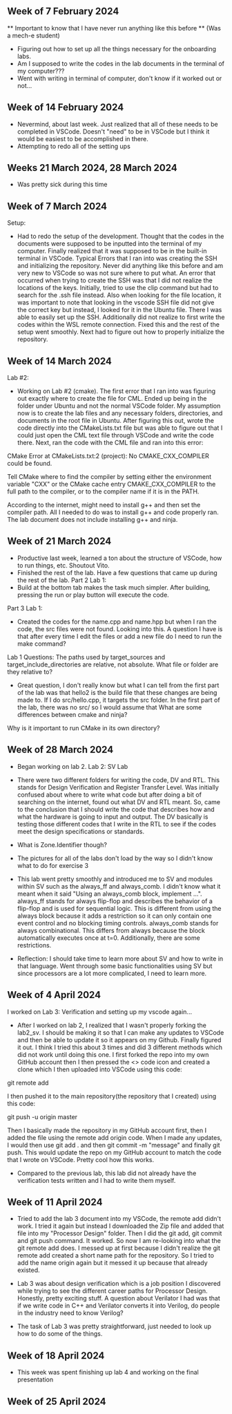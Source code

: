 ## Week of 7 February 2024
 ** Important to know that I have never run anything like this before ** (Was a mech-e student)
 
  - Figuring out how to set up all the things necessary for the onboarding labs.
  - Am I supposed to write the codes in the lab documents in the terminal of my computer???
  - Went with writing in terminal of computer, don't know if it worked out or not...

## Week of 14 February 2024 
  - Nevermind, about last week. Just realized that all of these needs to be completed in VSCode. Doesn't "need" to be in
VSCode but I think it would be easiest to be accomplished in there.
  - Attempting to redo all of the setting ups

## Weeks 21 March 2024, 28 March 2024
  - Was pretty sick during this time

## Week of 7 March 2024 
Setup:
  - Had to redo the setup of the development. Thought that the codes in the documents were supposed to be inputted
into the terminal of my computer. Finally realized that it was supposed to be in the built-in terminal in VSCode.
Typical Errors that I ran into was creating the SSH and initializing the repository. Never did anything like this before
and am very new to VSCode so was not sure where to put what. An error that occurred when trying to create the SSH was
that I did not realize the locations of the keys. Initially, tried to use the clip command but had to search for the .ssh
file instead. Also when looking for the file location, it was important to note that looking in the vscode SSH file did
not give the correct key but instead, I looked for it in the Ubuntu file. There I was able to easily set up the SSH.
Additionally did not realize to first write the codes within the WSL remote connection. Fixed this and the rest of
the setup went smoothly. Next had to figure out how to properly initialize the repository. 

## Week of 14 March 2024
Lab #2:
  - Working on Lab #2 (cmake). The first error that I ran into was figuring out exactly where to create the file for CML.
Ended up being in the folder under Ubuntu and not the normal VSCode folder. My assumption now is to create the lab files
and any necessary folders, directories, and documents in the root file in Ubuntu. After figuring this out, wrote the code
directly into the CMakeLists.txt file but was able to figure out that I could just open the CML text file through VSCode
and write the code there. Next, ran the code with the CML file and ran into this error:


CMake Error at CMakeLists.txt:2 (project):
  No CMAKE_CXX_COMPILER could be found.

  Tell CMake where to find the compiler by setting either the environment
  variable "CXX" or the CMake cache entry CMAKE_CXX_COMPILER to the full path
  to the compiler, or to the compiler name if it is in the PATH.

  
According to the internet, might need to install g++ and then set the compiler path. All I needed to do was to install g++ 
and code properly ran. The lab document does not include installing g++ and ninja. 


## Week of 21 March 2024
  - Productive last week, learned a ton about the structure of VSCode, how to run things, etc. Shoutout Vito.
  - Finished the rest of the lab. Have a few questions that came up during the rest of the lab. 
Part 2 Lab 1:
  - Build at the bottom tab makes the task much simpler. After building, pressing the run or play button will execute the
code.

Part 3 Lab 1:
  - Created the codes for the name.cpp and name.hpp but when I ran the code, the src files were not found. Looking into this.
A question I have is that after every time I edit the files or add a new file do I need to run the make command?


Lab 1 Questions: 
The paths used by target_sources and target_include_directories are relative, not absolute. What file or folder are they relative to?
  - Great question, I don't really know but what I can tell from the first part of the lab was that hello2 is the build file that these
changes are being made to. If I do src/hello.cpp, it targets the src folder. In the first part of the lab, there was no src/ so I would
assume that 
What are some differences between cmake and ninja?

Why is it important to run CMake in its own directory?


## Week of 28 March 2024
  - Began working on lab 2. 
Lab 2: SV Lab
  - There were two different folders for writing the code, DV and RTL. This stands for Design Verification and Register Transfer Level. Was
initially confused about where to write what code but after doing a bit of searching on the internet, found out what DV and RTL meant. So,
came to the conclusion that I should write the code that describes how and what the hardware is going to input and output. The DV basically
is testing those different codes that I write in the RTL to see if the codes meet the design specifications or standards.
  - What is Zone.Identifier though?
  - The pictures for all of the labs don't load by the way so I didn't know what to do for exercise 3
  - This lab went pretty smoothly and introduced me to SV and modules within SV such as the always_ff and always_comb. I didn't know what it
meant when it said "Using an always_comb block, implement ...". always_ff stands for always flip-flop and describes the behavior of a flip-flop
and is used for sequential logic. This is different from using the always block because it adds a restriction so it can only contain one event
control and no blocking timing controls. always_comb stands for always combinational. This differs from always because the block automatically
executes once at t=0. Additionally, there are some restrictions.

  - Reflection: I should take time to learn more about SV and how to write in that language. Went through some basic functionalities using SV
but since processors are a lot more complicated, I need to learn more. 

## Week of 4 April 2024

  I worked on Lab 3: Verification and setting up my vscode again...
  - After I worked on lab 2, I realized that I wasn't properly forking the lab2_sv. I should be making it so that I can make any updates to VSCode
and then be able to update it so it appears on my Github. Finally figured it out. I think I tried this about 3 times and did 3 different methods
which did not work until doing this one. I first forked the repo into my own GitHub account then I then pressed the <> code icon and created a clone
which I then uploaded into VSCode using this code:

git remote add <shortname> <repository-URL>

I then pushed it to the main repository(the repository that I created) using this code: 

git push -u origin master

Then I basically made the repository in my GitHub account first, then I added the file using the remote add origin code. When I made any updates, 
I would then use git add . and then git commit -m "message" and finally git push. This would update the repo on my GitHub account to match the code
that I wrote on VSCode. Pretty cool how this works. 

  - Compared to the previous lab, this lab did not already have the verification tests written and I had to write them myself.

## Week of 11 April 2024
  - Tried to add the lab 3 document into my VSCode, the remote add didn't work. I tried it again but instead I downloaded the Zip file and added that
file into my "Processor Design" folder. Then I did the git add, git commit and git push command. It worked. So now I am re-looking into what the git
remote add does. I messed up at first because I didn't realize the git remote add <shortname> <respository-URL> created a short name path for the
repository. So I tried to add the name origin again but it messed it up because that already existed.

  - Lab 3 was about design verification which is a job position I discovered while trying to see the different career paths for Processor Design.
Honestly, pretty exciting stuff. A question about Verilator I had was that if we write code in C++ and Verilator converts it into Verilog, do people
in the industry need to know Verilog?
  - The task of Lab 3 was pretty straightforward, just needed to look up how to do some of the things. 



## Week of 18 April 2024
  - This week was spent finishing up lab 4 and working on the final presentation

## Week of 25 April 2024
